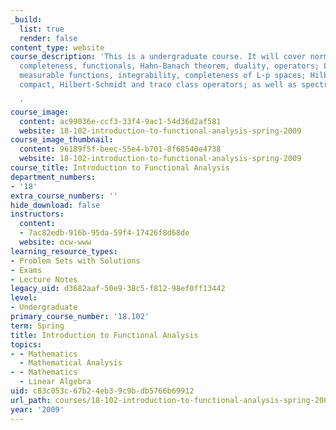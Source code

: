 ```yaml
---
_build:
  list: true
  render: false
content_type: website
course_description: 'This is a undergraduate course. It will cover normed spaces,
  completeness, functionals, Hahn-Banach theorem, duality, operators; Lebesgue measure,
  measurable functions, integrability, completeness of L-p spaces; Hilbert space;
  compact, Hilbert-Schmidt and trace class operators; as well as spectral theorem.

  '
course_image:
  content: ac99036e-ccf3-33f4-9ac1-54d36d2af581
  website: 18-102-introduction-to-functional-analysis-spring-2009
course_image_thumbnail:
  content: 96189f5f-beec-55e4-b701-8f68540e4738
  website: 18-102-introduction-to-functional-analysis-spring-2009
course_title: Introduction to Functional Analysis
department_numbers:
- '18'
extra_course_numbers: ''
hide_download: false
instructors:
  content:
  - 7ac82edb-916b-95da-59f4-17426f8d68de
  website: ocw-www
learning_resource_types:
- Problem Sets with Solutions
- Exams
- Lecture Notes
legacy_uid: d3682aaf-50e9-38c5-f812-98ef0ff13442
level:
- Undergraduate
primary_course_number: '18.102'
term: Spring
title: Introduction to Functional Analysis
topics:
- - Mathematics
  - Mathematical Analysis
- - Mathematics
  - Linear Algebra
uid: c83c053c-67b2-4eb3-9c9b-db5766b69912
url_path: courses/18-102-introduction-to-functional-analysis-spring-2009
year: '2009'
---
```


